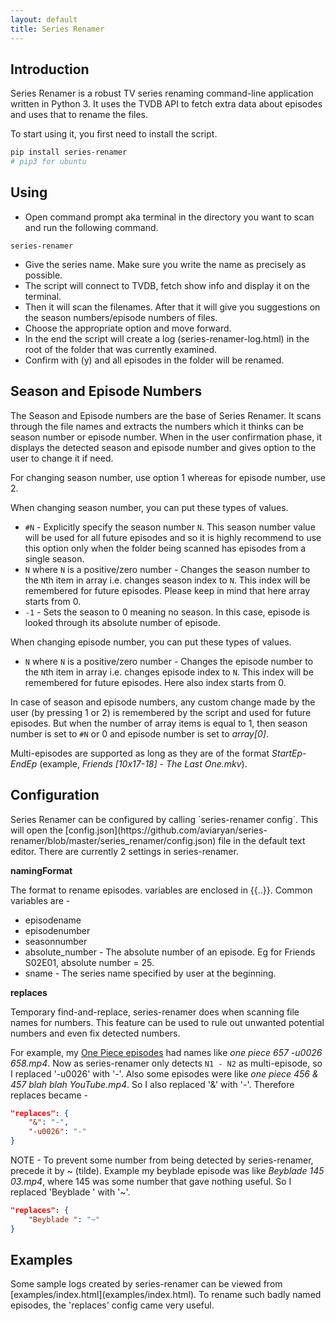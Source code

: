 ```yaml
---
layout: default
title: Series Renamer
---
```


<a name="intro"></a>
<h2 id="intro">Introduction</h2>
Series Renamer is a robust TV series renaming command-line application written in Python 3. It uses the TVDB API to fetch extra data about episodes and uses that to rename the files.

To start using it, you first need to install the script.
```bash
pip install series-renamer
# pip3 for ubuntu
```


<a name="using"></a>
<h2 id="using">Using</h2>

* Open command prompt aka terminal in the directory you want to scan and run the following command.

```
series-renamer
```

* Give the series name. Make sure you write the name as precisely as possible.
* The script will connect to TVDB, fetch show info and display it on the terminal.
* Then it will scan the filenames. After that it will give you suggestions on the season numbers/episode numbers of files.
* Choose the appropriate option and move forward.
* In the end the script will create a log (series-renamer-log.html) in the root of the folder that was currently examined.
* Confirm with (y) and all episodes in the folder will be renamed.


<a name="numbers"></a>
<h2 id="numbers">Season and Episode Numbers</h2>
The Season and Episode numbers are the base of Series Renamer. It scans through the file names and extracts the numbers which it thinks can be season number or episode number. 
When in the user confirmation phase, it displays the detected season and episode number and gives option to the user to change it if need. 

For changing season number, use option 1 whereas for episode number, use 2.

When changing season number, you can put these types of values.

* `#N` - Explicitly specify the season number `N`. This season number value will be used for all future episodes and so it is highly recommend to use this option only when the folder being scanned has episodes from a single season.
* `N` where `N` is a positive/zero number - Changes the season number to the `N`th item in array i.e. changes season index to `N`. This index will be remembered for future episodes. Please keep in mind that here array starts from 0.
* `-1` - Sets the season to 0 meaning no season. In this case, episode is looked through its absolute number of episode.

When changing episode number, you can put these types of values.

* `N` where `N` is a positive/zero number - Changes the episode number to the `N`th item in array i.e. changes episode index to `N`. This index will be remembered for future episodes. Here also index starts from 0.

In case of season and episode numbers, any custom change made by the user (by pressing 1 or 2) is remembered by the script and used for future episodes. But when the number of 
array items is equal to 1, then season number is set to `#N` or 0 and episode number is set to *array[0]*.

Multi-episodes are supported as long as they are of the format *StartEp*-*EndEp* (example, *Friends [10x17-18] - The Last One.mkv*).


<a name="config"></a>
<h2 id="config">Configuration</h2>
Series Renamer can be configured by calling `series-renamer config`. This will open the [config.json](https://github.com/aviaryan/series-renamer/blob/master/series_renamer/config.json) file in the default text editor. There are currently 2 settings in series-renamer.

**namingFormat**

The format to rename episodes. variables are enclosed in \{\{..\}\}. Common variables are - 

* episodename
* episodenumber
* seasonnumber
* absolute\_number - The absolute number of an episode. Eg for Friends S02E01, absolute number = 25.
* sname - The series name specified by user at the beginning.

**replaces**

Temporary find-and-replace, series-renamer does when scanning file names for numbers. This feature can be used to rule out unwanted potential numbers and even fix detected numbers.

For example, my [One Piece episodes](examples/one_piece_mixed.html) had names like *one piece 657 -u0026 658.mp4*. Now as series-renamer only detects `N1 - N2` as multi-episode, so I replaced '-u0026' with '-'.
Also some episodes were like *one piece 456 & 457 blah blah YouTube.mp4*. So I also replaced '&' with '-'.
Therefore replaces became - 

```json
"replaces": {
    "&": "-",
    "-u0026": "-"
}
```

NOTE - To prevent some number from being detected by series-renamer, precede it by ~ (tilde). Example my beyblade episode was like *Beyblade 145 03.mp4*, where 145 was some number that gave nothing useful. So I replaced 'Beyblade ' with '~'.

```json
"replaces": {
    "Beyblade ": "~"
}
```


<a name="examples"></a>
<h2 id="examples">Examples</h2>
Some sample logs created by series-renamer can be viewed from [examples/index.html](examples/index.html). To rename such badly named episodes, the 'replaces' config came very useful. 

